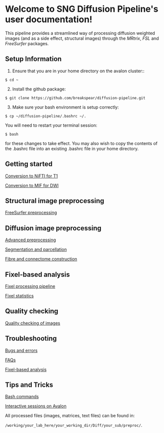 # Welcome to SNG Diffusion Pipeline's user documentation!

This pipeline provides a streamlined way of processing diffusion weighted images (and as a side effect, structural images) through the *MRtrix*, *FSL* and *FreeSurfer* packages.

## Setup Information

1) Ensure that you are in your home directory on the avalon cluster::

  `$ cd ~`
	
2) Install the github package:

  `$ git clone https://github.com/breakspear/diffusion-pipeline.git`

3) Make sure your bash environment is setup correctly:

  `$ cp ~/diffusion-pipeline/.bashrc ~/.`

You will need to restart your terminal session:

  `$ bash`

for these changes to take effect. You may also wish to copy the contents of the .bashrc file into an existing .bashrc file in your home directory.

## Getting started

[Conversion to NiFTI for T1](https://github.com/breakspear/diffusion-pipeline/tree/master/docs/structural_preprocessing/conversion_to_nifti.rst)

[Conversion to MIF for DWI](https://github.com/breakspear/diffusion-pipeline/tree/master/docs/dwi_preprocessing/conversion_to_mif.md)

## Structural image preprocessing

[FreeSurfer preprocessing](https://github.com/breakspear/diffusion-pipeline/tree/master/docs/structural_preprocessing/t1_processing_in_freesurfer.rst)

## Diffusion image preprocessing

[Advanced preprocessing](https://github.com/breakspear/diffusion-pipeline/tree/master/docs/dwi_preprocessing/advanced_preprocessing.md)

[Segmentation and parcellation](https://github.com/breakspear/diffusion-pipeline/tree/master/docs/dwi_preprocessing/segmentation_and_parcellation.md)

[Fibre and connectome construction](https://github.com/breakspear/diffusion-pipeline/tree/master/docs/dwi_preprocessing/fibre_and_connectome_construction.md)

## Fixel-based analysis

[Fixel processing pipeline](docs/fixel_based_analysis/processing_fixels.md)

[Fixel statistics](docs/fixel_stats.md)

## Quality checking

[Quality checking of images](docs/quality_checking/qc.md)

## Troubleshooting

[Bugs and errors](docs/bugs.md)

[FAQs](docs/faqs.md)

[Fixel-based analysis](docs/fba.md)

## Tips and Tricks

[Bash commands](docs/bash_commands.md)

[Interactive sessions on Avalon](docs/interactive.md)


All processed files (images, matrices, text files) can be found in:

`/working/your_lab_here/your_working_dir/Diff/your_sub/preproc/`.


